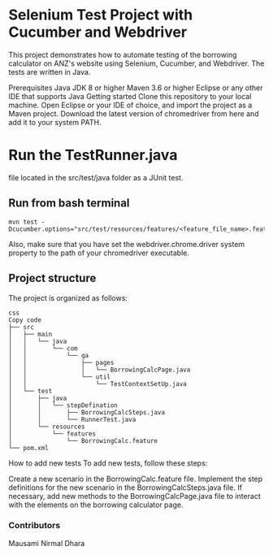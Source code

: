 # Selenium Test Project with Cucumber and Webdriver
This project demonstrates how to automate testing of the borrowing calculator on ANZ's website using Selenium, Cucumber, and Webdriver. The tests are written in Java.

Prerequisites
Java JDK 8 or higher
Maven 3.6 or higher
Eclipse or any other IDE that supports Java
Getting started
Clone this repository to your local machine.
Open Eclipse or your IDE of choice, and import the project as a Maven project.
Download the latest version of chromedriver from here and add it to your system PATH.
# Run the TestRunner.java 
file located in the src/test/java folder as a JUnit test.
## Run from bash terminal
```
mvn test -Dcucumber.options="src/test/resources/features/<feature_file_name>.feature"
```
Also, make sure that you have set the webdriver.chrome.driver system property to the path of your chromedriver executable.
## Project structure
The project is organized as follows:

```
css
Copy code
├── src
│   ├── main
│   │   └── java
│   │       └── com
│   │           └── qa
│   │               ├── pages
│   │               │   └── BorrowingCalcPage.java
│   │               └── util
│   │                   └── TestContextSetUp.java
│   └── test
│       ├── java
│       │   └── stepDefination
│       │       ├── BorrowingCalcSteps.java
│       │       └── RunnerTest.java
│       └── resources
│           └── features
│               └── BorrowingCalc.feature
└── pom.xml
```

How to add new tests
To add new tests, follow these steps:

Create a new scenario in the BorrowingCalc.feature file.
Implement the step definitions for the new scenario in the BorrowingCalcSteps.java file.
If necessary, add new methods to the BorrowingCalcPage.java file to interact with the elements on the borrowing calculator page.
### Contributors
Mausami Nirmal Dhara
